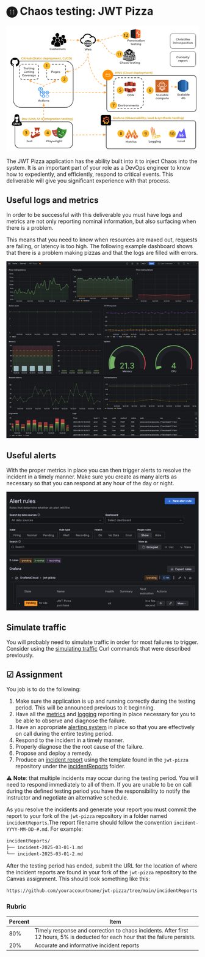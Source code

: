 # ⓫ Chaos testing: JWT Pizza

![course overview](../sharedImages/courseOverview.png)

The JWT Pizza application has the ability built into it to inject Chaos into the system. It is an important part of your role as a DevOps engineer to know how to expediently, and efficiently, respond to critical events. This deliverable will give you significant experience with that process.

## Useful logs and metrics

In order to be successful with this deliverable you must have logs and metrics are not only reporting nominal information, but also surfacing when there is a problem.

This means that you need to know when resources are maxed out, requests are failing, or latency is too high. The following example dashboard shows that there is a problem making pizzas and that the logs are filled with errors.

![Error state dashboard](errorStateDashboard.png)

## Useful alerts

With the proper metrics in place you can then trigger alerts to resolve the incident in a timely manner. Make sure you create as many alerts as necessary so that you can respond at any hour of the day or night.

![Alert rules](alertRules.png)

## Simulate traffic

You will probably need to simulate traffic in order for most failures to trigger. Consider using the [simulating traffic](../simulatingTraffic/simulatingTraffic.md) Curl commands that were described previously.

## ☑ Assignment

You job is to do the following:

1. Make sure the application is up and running correctly during the testing period. This will be announced previous to it beginning.
1. Have all the [metrics](../grafanaMetrics/grafanaMetrics.md) and [logging](../grafanaLogging/grafanaLogging.md) reporting in place necessary for you to be able to observe and diagnose the failure.
1. Have an appropriate [alerting system](../grafanaOnCall/grafanaOnCall.md) in place so that you are effectively on call during the entire testing period.
1. Respond to the incident in a timely manner.
1. Properly diagnose the the root cause of the failure.
1. Propose and deploy a remedy.
1. Produce an [incident report](../incidentReport/incidentReport.md) using the template found in the `jwt-pizza` repository under the [incidentReports](https://github.com/devops329/jwt-pizza/tree/main/incidentReports) folder.

⚠️ **Note**: that multiple incidents may occur during the testing period. You will need to respond immediately to all of them. If you are unable to be on call during the defined testing period you have the responsibility to notify the instructor and negotiate an alternative schedule.

As you resolve the incidents and generate your report you must commit the report to your fork of the `jwt-pizza` repository in a folder named `incidentReports`.The report filename should follow the convention `incident-YYYY-MM-DD-#.md`. For example:

```txt
incidentReports/
├── incident-2025-03-01-1.md
└── incident-2025-03-01-2.md
```

After the testing period has ended, submit the URL for the location of where the incident reports are found in your fork of the `jwt-pizza` repository to the Canvas assignment. This should look something like this:

```txt
https://github.com/youraccountname/jwt-pizza/tree/main/incidentReports
```

### Rubric

| Percent | Item                                                                                                                             |
| ------- | -------------------------------------------------------------------------------------------------------------------------------- |
| 80%     | Timely response and correction to chaos incidents. After first 12 hours, 5% is deducted for each hour that the failure persists. |
| 20%     | Accurate and informative incident reports                                                                                        |
